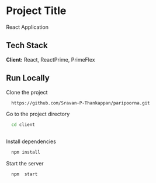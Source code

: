
# Project Title

React Application


## Tech Stack

**Client:** React,  ReactPrime, PrimeFlex




## Run Locally

Clone the project

```bash
  https://github.com/Sravan-P-Thankappan/paripoorna.git
```

Go to the project directory

```bash
  cd client
  
```

Install dependencies

```bash
  npm install
```

Start the server

```bash
  npm  start
```



